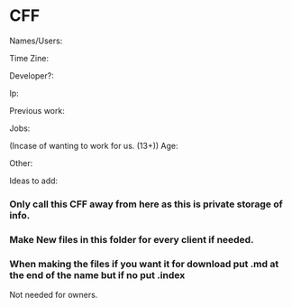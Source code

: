 # CFF

Names/Users:

Time Zine:

Developer?:

Ip:

Previous work:

Jobs:

(Incase of wanting to work for us. (13+)) Age:

Other:



Ideas to add:


### Only call this CFF away from here as this is private storage of info.


### Make New files in this folder for every client if needed.
### When making the files if you want it for download put .md at the end of the name but if no put .index


Not needed for owners.
